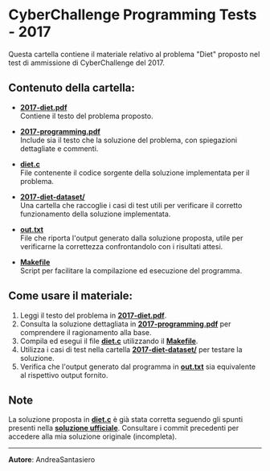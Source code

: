# CyberChallenge Programming Tests - 2017

Questa cartella contiene il materiale relativo al problema "Diet" proposto nel test di ammissione di CyberChallenge del 2017.

## Contenuto della cartella:

- **[2017-diet.pdf](2017-diet.pdf)**  
  Contiene il testo del problema proposto.

- **[2017-programming.pdf](2017-programming.pdf)**  
  Include sia il testo che la soluzione del problema, con spiegazioni dettagliate e commenti.

- **[diet.c](diet.c)**  
  File contenente il codice sorgente della soluzione implementata per il problema.

- **[2017-diet-dataset/](2017-diet-dataset/)**  
  Una cartella che raccoglie i casi di test utili per verificare il corretto funzionamento della soluzione implementata.

- **[out.txt](out.txt)**  
  File che riporta l'output generato dalla soluzione proposta, utile per verificarne la correttezza confrontandolo con i risultati attesi.

- **[Makefile](Makefile)**  
  Script per facilitare la compilazione ed esecuzione del programma.

## Come usare il materiale:

1. Leggi il testo del problema in **[2017-diet.pdf](2017-diet.pdf)**.
2. Consulta la soluzione dettagliata in **[2017-programming.pdf](2017-programming.pdf)** per comprendere il ragionamento alla base.
3. Compila ed esegui il file **[diet.c](diet.c)** utilizzando il **[Makefile](Makefile)**.
4. Utilizza i casi di test nella cartella **[2017-diet-dataset/](2017-diet-dataset/)** per testare la soluzione.
5. Verifica che l'output generato dal programma in **[out.txt](out.txt)** sia equivalente al rispettivo output fornito.

## Note
La soluzione proposta in **[diet.c](diet.c)** è già stata corretta seguendo gli spunti presenti nella **[soluzione ufficiale](2017-programming.pdf)**. Consultare i commit precedenti per accedere alla mia soluzione originale (incompleta).

---

**Autore**: AndreaSantasiero
